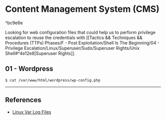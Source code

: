 # Content Management System (CMS)

^bc9e6e

Looking for web configuration files that could help us to perform privilege escalation to reuse the credentials with [[Tactics && Techniques && Procedures (TTPs) Phases/F - Post Exploitation/Shell Is The Beginning/04 - Privilege Escalation/Linux/Superuser/Sudo/Superuser Rights/Unix Shell#^4e12e8|Superuser Rights]].

## 01 - Wordpress

`$ cat /var/www/html/wordpress/wp-config.php`

---
## References

- [Linux Var Log Files](http://www.thegeekstuff.com/2011/08/linux-var-log-files/)